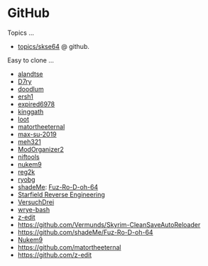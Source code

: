 
# GitHub

Topics ...

- [topics/skse64](https://github.com/topics/skse64) @ github.

Easy to clone ...

- [alandtse](https://github.com/alandtse)
- [D7ry](https://github.com/D7ry)
- [doodlum](https://github.com/doodlum)
- [ersh1](https://github.com/ersh1)
- [expired6978](https://github.com/expired6978)
- [kinggath](https://github.com/kinggath)
- [loot](https://github.com/loot)
- [matortheeternal](https://github.com/matortheeternal)
- [max-su-2019](https://github.com/max-su-2019)
- [meh321](https://github.com/meh321)
- [ModOrganizer2](https://github.com/ModOrganizer2)
- [niftools](https://github.com/niftools)
- [nukem9](https://github.com/nukem9)
- [reg2k](https://github.com/reg2k)
- [ryobg](https://github.com/ryobg)
- [shadeMe](https://github.com/shadeMe): [Fuz-Ro-D-oh-64](https://github.com/shadeMe/Fuz-Ro-D-oh-64)
- [Starfield Reverse Engineering](https://github.com/Starfield-Reverse-Engineering)
- [VersuchDrei](https://github.com/VersuchDrei)
- [wrye-bash](https://github.com/wrye-bash)
- [z-edit](https://github.com/z-edit)
- https://github.com/Vermunds/Skyrim-CleanSaveAutoReloader
- https://github.com/shadeMe/Fuz-Ro-D-oh-64
- [Nukem9](https://github.com/Nukem9)
- https://github.com/matortheeternal
- https://github.com/z-edit
